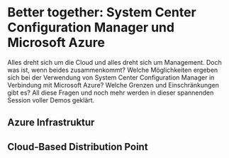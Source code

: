 # Better together: System Center Configuration Manager und Microsoft Azure

Alles dreht sich um die Cloud und alles dreht sich um Management. Doch was ist, wenn beides zusammenkommt? Welche Möglichkeiten ergeben sich bei der Verwendung von System Center Configuration Manager in Verbindung mit Microsoft Azure? Welche Grenzen und Einschränkungen gibt es? All diese Fragen und noch mehr werden in dieser spannenden Session voller Demos geklärt.

## Azure Infrastruktur

## Cloud-Based Distribution Point




